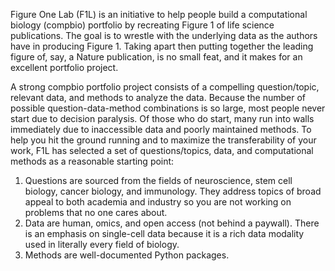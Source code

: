Figure One Lab (F1L) is an initiative to help people build a computational biology (compbio) portfolio by recreating Figure 1 of life science publications. The goal is to wrestle with the underlying data as the authors have in producing Figure 1. Taking apart then putting together the leading figure of, say, a Nature publication, is no small feat, and it makes for an excellent portfolio project.

A strong compbio portfolio project consists of a compelling question/topic, relevant data, and methods to analyze the data. Because the number of possible question-data-method combinations is so large, most people never start due to decision paralysis. Of those who do start, many run into walls immediately due to inaccessible data and poorly maintained methods. To help you hit the ground running and to maximize the transferability of your work, F1L has selected a set of questions/topics, data, and computational methods as a reasonable starting point:
1. Questions are sourced from the fields of neuroscience, stem cell biology, cancer biology, and immunology. They address topics of broad appeal to both academia and industry so you are not working on problems that no one cares about.
2. Data are human, omics, and open access (not behind a paywall). There is an emphasis on single-cell data because it is a rich data modality used in literally every field of biology.
3. Methods are well-documented Python packages.